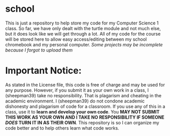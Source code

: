 # school
This is just a repository to help store my code for my Computer Science 1 class.  So far, we have only dealt with the turtle module and not much else, but it does look like we will get through a lot.  All of my code for the course will be stored here to allow easy access/editing between my school chromebook and my personal computer. *Some projects may be incomplete because I forgot to upload them*
# Important Notice:
As stated in the License file, this code is free of charge and may be used for any purpose.  However, if you submit it as your own work in a class, I (sheepman39) take no responsibility.  That is plagarism and cheating in the academic environment.  I (sheepman39) do not condone academic dishonesty and plagarism of code for a classroom.  If you use any of this in a class, use it to **learn and develop your own code**.  You **MAY NOT SUBMIT THIS WORK AS YOUR OWN AND I TAKE NO RESPONSIBILITY IF SOMEONE *DOES* TURN IT IN AS THEIR OWN**.  This repository is so I can organize my code better and to help others learn what code works.  
